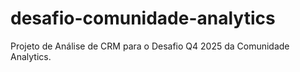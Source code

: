 # desafio-comunidade-analytics
Projeto de Análise de CRM para o Desafio Q4 2025 da Comunidade Analytics.
